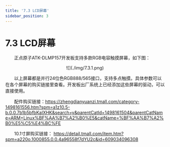 ```yaml
---
title: '7.3 LCD屏幕'
sidebar_position: 3
---
```


# 7.3 LCD屏幕

&emsp;&emsp;正点原子ATK-DLMP157开发板支持多款RGB电容触摸屏幕，如下图：


<center>
![](./img/7.3.1.png)
</center>


&emsp;&emsp;以上屏幕都是并行24位色RGB888/565接口，支持多点触摸。具体参数可以在各个屏幕的购买链接里查看。开发板出厂系统上已经添加这些屏幕的驱动，可以直接使用。

&emsp;&emsp;配件购买链接：https://zhengdianyuanzi.tmall.com/category-1498161556.htm?spm=a1z10.5-b.0.0.7b1b5bfbKaIXHK&search=y&parentCatId=1498161504&parentCatName=ARM+Linux%BF%AA%B7%A2%B0%E5&catName=%BF%AA%B7%A2%B0%E5%C5%E4%BC%FE

&emsp;&emsp;10.1寸屏购买链接：
https://detail.tmall.com/item.htm?spm=a220o.1000855.0.0.4a96558f7dYU2c&id=609034096308






